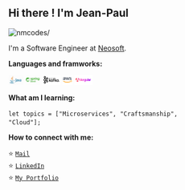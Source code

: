## Hi there ! I'm Jean-Paul

<p align="left"> <img src=https://komarev.com/ghpvc/?username=nmcodes alt=nmcodes/></p>

I'm a Software Engineer at [Neosoft](https://www.neosoft.fr).



**Languages and framworks:**  

<code><img height="20" src="https://raw.githubusercontent.com/anyishxyi/logos-readme/main/assets/java.png" alt="Java"/></code>
<code><img height="20" src="https://raw.githubusercontent.com/anyishxyi/logos-readme/main/assets/spring.png" alt="Spring"/></code>
<code><img height="20" src="https://raw.githubusercontent.com/anyishxyi/logos-readme/main/assets/kafka.webp" alt="Kafka"/></code>
<code><img height="20" src="https://raw.githubusercontent.com/anyishxyi/logos-readme/main/assets/aws.png" alt="AWS"/></code>
<code><img height="20" src="https://raw.githubusercontent.com/anyishxyi/logos-readme/main/assets/angular.png" alt="Angular"/></code>



**What am I learning:**

<code>let topics = ["Microservices", "Craftsmanship", "Cloud"];</code>



**How to connect with me:**

:star: <code>[Mail](mailto:jeanpaulngalula07@gmail.com)</code>   
:star: <code>[LinkedIn](https://www.linkedin.com/in/jeanpaulngalula/)</code>   
:star: <code>[My Portfolio](https://www.mulume.dev)</code>
